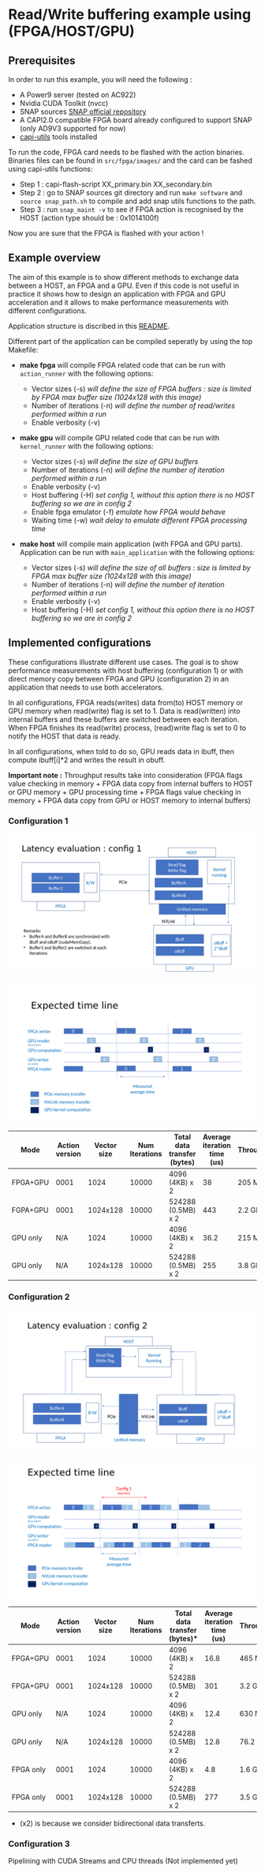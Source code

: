 # Read/Write buffering example using (FPGA/HOST/GPU)

## Prerequisites

In order to run this example, you will need the following :

* A Power9 server (tested on AC922)
* Nvidia CUDA Toolkit (nvcc)
* SNAP sources [SNAP official repository](https://github.com/open-power/snap)
* A CAPI2.0 compatible FPGA board already configured to support SNAP (only AD9V3 supported for now)
* [capi-utils](https://github.com/ibm-capi/capi-utils) tools installed 

To run the code, FPGA card needs to be flashed with the action binaries. Binaries files can be found in `src/fpga/images/` and the card can be fashed using capi-utils functions:

* Step 1 : capi-flash-script XX_primary.bin XX_secondary.bin
* Step 2 : go to SNAP sources git directory and run `make software` and `source snap_path.sh` to compile and add snap utils functions to the path.
* Step 3 : run `snap_maint -v` to see if FPGA action is recognised by the HOST (action type should be : 0x1014100f)

Now you are sure that the FPGA is flashed with your action ! 

## Example overview

The aim of this example is to show different methods to exchange data between a HOST, an FPGA and a GPU. Even if this code is not useful in practice it shows how to design an application with FPGA and GPU acceleration and it allows to make performance measurements with different configurations.

Application structure is discribed in this [README](https://github.com/sinitame/capi-experiments/tree/read-write-example/fpga-gpu-examples).

Different part of the application can be compiled seperatly by using the top Makefile:

* **make fpga** will compile FPGA related code that can be run with `action_runner` with the following options:
  * Vector sizes (-s)          *will define the size of FPGA buffers : size is limited by FPGA max buffer size (1024x128 with this image)*
  * Number of iterations (-n)  *will define the number of read/writes performed within a run*
  * Enable verbosity (-v)
  
* **make gpu** will compile GPU related code that can be run with `kernel_runner` with the following options:
  * Vector sizes (-s)         *will define the size of GPU buffers* 
  * Number of iterations (-n) *will define the number of iteration performed within a run*
  * Enable verbosity (-v)
  * Host buffering (-H)       *set config 1, without this option there is no HOST buffering so we are in config 2*
  * Enable fpga emulator (-f) *emulate how FPGA would behave*
  * Waiting time (-w)         *wait delay to emulate different FPGA processing time*

* **make host** will compile main application (with FPGA and GPU parts). Application can be run with `main_application` with the following options:
  * Vector sizes (-s)          *will define the size of all buffers : size is limited by FPGA max buffer size (1024x128 with this image)*
  * Number of iterations (-n)  *will define the number of iteration performed within a run*
  * Enable verbosity (-v)
  * Host buffering (-H)         *set config 1, without this option there is no HOST buffering so we are in config 2*

## Implemented configurations

These configurations illustrate different use cases. The goal is to show performance measurements with host buffering (configuration 1) 
or with direct memory copy between FPGA and GPU (configuration 2)  in an application that needs to use both accelerators.


In all configurations, FPGA reads(writes) data from(to) HOST memory or GPU memory
when read(write) flag is set to 1. Data is read(written) into internal buffers and these buffers are switched between each iteration. 
When FPGA finishes its read(write) process, (read)write flag is set to 0 to notify the HOST that data is ready.

In all configurations, when told to do so, GPU reads data in ibuff, then compute
ibuff[i]*2 and writes the result in obuff.

**Important note :** Throughput results take into consideration (FPGA flags value
checking in memory + FPGA data copy from internal buffers to HOST or GPU memory
\+ GPU processing time + FPGA flags value checking in memory + FPGA data copy from GPU or HOST memory to internal
  buffers)

### Configuration 1

![Alt text](https://raw.githubusercontent.com/sinitame/capi-experiments/master/fpga-gpu-examples/read-write-example/doc/fpga-gpu-config-1.png "Config 1 figure")

![Alt text](https://raw.githubusercontent.com/sinitame/capi-experiments/master/fpga-gpu-examples/read-write-example/doc/fpga-gpu-config-1-time-line.png "Config 1 time line")

| Mode     |Action version| Vector size   | Num Iterations | Total data transfer (bytes) | Average iteration time (us) | Throughput |
| -------- | ------------ | ------------- | -------------- | --------------------------- | --------------------------- | ---------- |
|FPGA+GPU  |  0001        | 1024          | 10000          |  4096 (4KB) x 2             |           38                |  205 MB/s  |
|FGPA+GPU  |  0001        | 1024x128      | 10000          |  524288 (0.5MB) x 2         |           443               |  2.2 GB/s  |
|GPU only  |  N/A         | 1024          | 10000          |  4096 (4KB) x 2             |           36.2              |  215 MB/s  |
|GPU only  |  N/A         | 1024x128      | 10000          |  524288 (0.5MB) x 2         |           255               |  3.8 GB/s  |

### Configuration 2

![Alt text](https://raw.githubusercontent.com/sinitame/capi-experiments/master/fpga-gpu-examples/read-write-example/doc/fpga-gpu-config-2.png "Config 2 figure")

![Alt text](https://raw.githubusercontent.com/sinitame/capi-experiments/master/fpga-gpu-examples/read-write-example/doc/fpga-gpu-config-2-time-line.png "Config 2 time line")

| Mode     |Action version| Vector size   | Num Iterations | Total data transfer (bytes)* | Average iteration time (us) | Throughput |
|--------- | ------------ | ------------- | -------------- | --------------------------- | --------------------------- | ---------- |
|FPGA+GPU  |  0001        | 1024          | 10000          |  4096 (4KB) x 2             |           16.8              |  465 MB/s  |
|FPGA+GPU  |  0001        | 1024x128      | 10000          |  524288 (0.5MB) x 2         |           301               |  3.2 GB/s  |
|GPU only  |  N/A         | 1024          | 10000          |  4096 (4KB) x 2             |           12.4              |  630 MB/s  |
|GPU only  |  N/A         | 1024x128      | 10000          |  524288 (0.5MB) x 2         |           12.8              |  76.2 GB/s |
|FPGA only |  0001        | 1024          | 10000          |  4096 (4KB) x 2             |           4.8               |  1.6 GB/s  |
|FPGA only |  0001        | 1024x128      | 10000          |  524288 (0.5MB) x 2         |           277               |  3.5 GB/s  |

* (x2) is because we consider bidirectional data transferts.

### Configuration 3

Pipelining with CUDA Streams and CPU threads (Not implemented yet)

